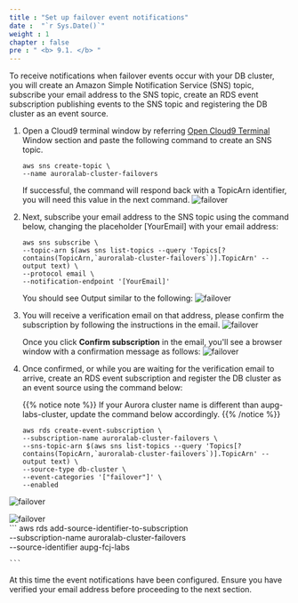 ```yaml
---
title : "Set up failover event notifications"
date :  "`r Sys.Date()`" 
weight : 1
chapter : false
pre : " <b> 9.1. </b> "
---
```



To receive notifications when failover events occur with your DB cluster, you will create an Amazon Simple Notification Service (SNS) topic, subscribe your email address to the SNS topic, create an RDS event subscription publishing events to the SNS topic and registering the DB cluster as an event source.

1. Open a Cloud9 terminal window by referring [Open Cloud9 Terminal](https://catalog.us-east-1.prod.workshops.aws/workshops/098605dc-8eee-4e84-85e9-c5c6c9e43de2/en-US/lab1-5-client/cloud9-terminal/) Window section and paste the following command to create an SNS topic.

    ```
    aws sns create-topic \
    --name auroralab-cluster-failovers

    ```
    If successful, the command will respond back with a TopicArn identifier, you will need this value in the next command.
    ![failover](/images/9/9.1/1.png)

2. Next, subscribe your email address to the SNS topic using the command below, changing the placeholder [YourEmail] with your email address:

    ```
    aws sns subscribe \
    --topic-arn $(aws sns list-topics --query 'Topics[?contains(TopicArn,`auroralab-cluster-failovers`)].TopicArn' --output text) \
    --protocol email \
    --notification-endpoint '[YourEmail]'

    ```

    You should see Output similar to the following:
    ![failover](/images/9/9.1/2.png)

3. You will receive a verification email on that address, please confirm the subscription by following the instructions in the email.
    ![failover](/images/9/9.1/3.png)

    Once you click **Confirm subscription** in the email, you'll see a browser window with a confirmation message as follows:
    ![failover](/images/9/9.1/4.png)

4. Once confirmed, or while you are waiting for the verification email to arrive, create an RDS event subscription and register the DB cluster as an event source using the command below:

    {{% notice note %}}
If your Aurora cluster name is different than aupg-labs-cluster, update the command below accordingly.
{{% /notice %}}

    ```
    aws rds create-event-subscription \
    --subscription-name auroralab-cluster-failovers \
    --sns-topic-arn $(aws sns list-topics --query 'Topics[?contains(TopicArn,`auroralab-cluster-failovers`)].TopicArn' --output text) \
    --source-type db-cluster \
    --event-categories '["failover"]' \
    --enabled
    ```
![failover](/images/9/9.1/5.png)

![failover](/images/9/9.1/6.png)  
    ```
    aws rds add-source-identifier-to-subscription \
    --subscription-name auroralab-cluster-failovers \
    --source-identifier aupg-fcj-labs

    ```
    


At this time the event notifications have been configured. Ensure you have verified your email address before proceeding to the next section.